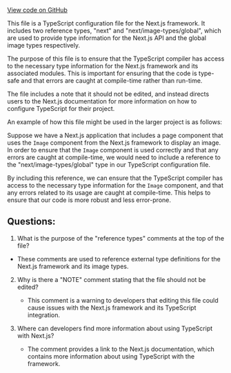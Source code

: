 [View code on GitHub](zoo-labs/zoo/blob/master/core/next-env.d.ts)

This file is a TypeScript configuration file for the Next.js framework. It includes two reference types, "next" and "next/image-types/global", which are used to provide type information for the Next.js API and the global image types respectively. 

The purpose of this file is to ensure that the TypeScript compiler has access to the necessary type information for the Next.js framework and its associated modules. This is important for ensuring that the code is type-safe and that errors are caught at compile-time rather than run-time. 

The file includes a note that it should not be edited, and instead directs users to the Next.js documentation for more information on how to configure TypeScript for their project. 

An example of how this file might be used in the larger project is as follows: 

Suppose we have a Next.js application that includes a page component that uses the `Image` component from the Next.js framework to display an image. In order to ensure that the `Image` component is used correctly and that any errors are caught at compile-time, we would need to include a reference to the "next/image-types/global" type in our TypeScript configuration file. 

By including this reference, we can ensure that the TypeScript compiler has access to the necessary type information for the `Image` component, and that any errors related to its usage are caught at compile-time. This helps to ensure that our code is more robust and less error-prone.
## Questions: 
 1. What is the purpose of the "reference types" comments at the top of the file?
   - These comments are used to reference external type definitions for the Next.js framework and its image types.

2. Why is there a "NOTE" comment stating that the file should not be edited?
   - This comment is a warning to developers that editing this file could cause issues with the Next.js framework and its TypeScript integration.

3. Where can developers find more information about using TypeScript with Next.js?
   - The comment provides a link to the Next.js documentation, which contains more information about using TypeScript with the framework.
